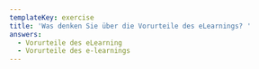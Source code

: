 ```yaml
---
templateKey: exercise
title: 'Was denken Sie über die Vorurteile des eLearnings? '
answers:
  - Vorurteile des eLearning
  - Vorurteile des e-learnings
---
```


